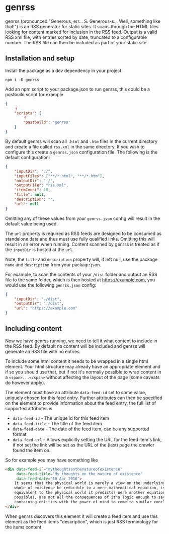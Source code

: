 # genrss

genrss (pronounced "Generous, err... S. Generous-s... Well, something like that!") is an RSS generator for static sites. It scans through the HTML files looking for content marked for inclusion in the RSS feed. Output is a valid RSS xml file, with entries sorted by date, truncated to a configurable number. The RSS file can then be included as part of your static site.

## Installation and setup

Install the package as a dev dependency in your project

```
npm i -D genrss
```

Add an npm script to your package.json to run genrss, this could be a postbuild script for example
```json
{
    ⋮
    "scripts": {
        ⋮
        "postbuild": "genrss"
    }
}
```

By default genrss will scan all `.html` and `.htm` files in the current directory and create a file called `rss.xml` in the same directory. If you wish to configure this create a `genrss.json` configuration file. The following is the default configuration:
```json
{
    "inputDir": "./",
    "inputFiles": ["**/*.html", "**/*.htm"],
    "outputDir": "./",
    "outputFile": "rss.xml",
    "itemCount": 10,
    "title": null,
    "description": "",
    "url": null
}
```
Omitting any of these values from your `genrss.json` config will result in the default value being used.

The `url` property is required as RSS feeds are designed to be consumed as standalone data and thus must use fully qualified links. Omitting this will result in an error when running. Content scanned by genrss is treated as if the `inputDir` is hosted at the `url`.

Note, the `title` and `description` property will, if left null, use the package `name` and `description` from your package.json. 


For example, to scan the contents of your `/dist` folder and output an RSS file to the same folder, which is then hosted at https://example.com, you would use the following `genrss.json` config:
```json
{
    "inputDir": "./dist",
    "outputDir": "./dist",
    "url": "https://example.com"
}
```
## Including content

Now we have genrss running, we need to tell it what content to include in the RSS feed. By default no content will be included and genrss will generate an RSS file with no entries.

To include some html content it needs to be wrapped in a single html element. Your html structure may already have an appropriate element and if so you should use that, but if not it's normally possible to wrap content in a `<span>...</span>` without affecting the layout of the page (some caveats do however apply).

The element must have an attribute `data-feed-id` set to some value, uniquely chosen for this feed entry. Further attributes can then be specified on the element to provide information about the feed entry, the full list of supported attributes is

* `data-feed-id` - The unique id for this feed item
* `data-feed-title` - The title of the feed item
* `data-feed-date` - The date of the feed item, can be any supported format
* `data-feed-url` - Allows explicitly setting the URL for the feed item's link, if not set the link will be set as the URL of the (last) page the crawler found the item on.

So for example you may have something like

```html
<div data-feed-i`="mythoughtsonthenatureofexistence" 
     data-feed-title="My thoughts on the nature of existence" 
     data-feed-date="10 Apr 2010">
    It seems that the physical world is merely a view on the underlying logic that determines it. Should the 
    whole of existence be reducible to a mere mathematical equation, is the existence of this equation not 
    equivalent to the physical world it predicts? Were another equation to be writ (or imagined, or merely 
    possible), are not all the consequences of it's logic enough to say that it is another world perhaps 
    containing entities with the power of mind to come to similar conclusions.
</div>
```

When genrss discovers this element it will create a feed item and use this element as the feed items "description", which is just RSS terminology for the items content.